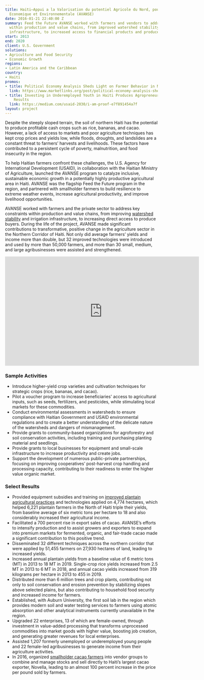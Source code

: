 ```yaml
---
title: Haiti—Appui a la Valorisation du potentiel Agricole du Nord, pour la Securite
  Economique et Environnementale (AVANSE)
date: 2016-01-21 22:40:00 Z
summary: Feed the Future AVANSE worked with farmers and vendors to address key constraints
  within production and value chains, from improved watershed stability and irrigation
  infrastructure, to increased access to financial products and produce buyers.
start: 2013
end: 2020
client: U.S. Government
solutions:
- Agriculture and Food Security
- Economic Growth
regions:
- Latin America and the Caribbean
country:
- Haiti
promos:
- title: Political Economy Analysis Sheds Light on Farmer Behavior in Northern Haiti
  link: https://www.marketlinks.org/post/political-economy-analysis-sheds-light-farmer-behavior-northern-haiti
- title: Investing in Underemployed Youth in Haiti Produces Agropreneurs — and Great
    Results
  link: https://medium.com/usaid-2030/i-am-proof-e7f891454a7f
layout: project
---
```


Despite the steeply sloped terrain, the soil of northern Haiti has the potential to produce profitable cash crops such as rice, bananas, and cacao. However, a lack of access to markets and poor agriculture techniques has kept crop prices and yields low, while floods, droughts, and landslides are a constant threat to farmers’ harvests and livelihoods. These factors have contributed to a persistent cycle of poverty, malnutrition, and food insecurity in the region.

To help Haitian farmers confront these challenges, the U.S. Agency for International Development (USAID), in collaboration with the Haitian Ministry of Agriculture, launched the AVANSE program to catalyze inclusive, sustainable economic growth in a potentially highly productive agricultural area in Haiti. AVANSE was the flagship Feed the Future program in the region, and partnered with smallholder farmers to build resilience to extreme weather events, increase agricultural productivity, and improve livelihood opportunities.

AVANSE worked with farmers and the private sector to address key constraints within production and value chains, from improving [watershed stability](https://www.marketlinks.org/post/political-economy-analysis-sheds-light-farmer-behavior-northern-haiti) and irrigation infrastructure, to increasing direct access to produce buyers. During the life of the project, AVANSE made significant contributions to transformative, positive change in the agriculture sector in the Northern Corridor of Haiti. Not only did average farmers’ yields and income more than double, but 32 improved technologies were introduced and used by more than 50,000 farmers, and more than 30 small, medium, and large agribusinesses were assisted and strengthened.

<iframe src="https://player.vimeo.com/video/171475381" width="640" height="360" frameborder="0" webkitallowfullscreen mozallowfullscreen allowfullscreen></iframe>

### Sample Activities

* Introduce higher-yield crop varieties and cultivation techniques for strategic crops (rice, bananas, and cacao).
* Pilot a voucher program to increase beneficiaries' access to agricultural inputs, such as seeds, fertilizers, and pesticides, while stimulating local markets for these commodities.
* Conduct environmental assessments in watersheds to ensure compliance with Haitian Government and USAID environmental regulations and to create a better understanding of the delicate nature of the watersheds and dangers of mismanagement.
* Provide grants to community-based organizations for agroforestry and soil conservation activities, including training and purchasing planting material and seedlings.
* Provide grants to local businesses for equipment and small-scale infrastructure to increase productivity and create jobs.
* Support the development of numerous public-private partnerships, focusing on improving cooperatives’ post-harvest crop handling and processing capacity, contributing to their readiness to enter the higher value organic market.

### Select Results

* Provided equipment subsidies and training on [improved plantain agricultural practices](https://www.youtube.com/watch?v=wMbhMX4hltY&t=) and technologies applied on 4,774 hectares, which helped 6,221 plantain farmers in the North of Haiti triple their yields, from baseline average of six metric tons per hectare to 18 and also considerably increased their agricultural income.
* Facilitated a 700 percent rise in export sales of cacao. AVANSE’s efforts to intensify production and to assist growers and exporters to expand into premium markets for fermented, organic, and fair-trade cacao made a significant contribution to this positive trend.
* Disseminated 32 different techniques across the northern corridor that were applied by 51,455 farmers on 27,930 hectares of land, leading to increased yields.
*  Increased annual plantain yields from a baseline value of 6 metric tons (MT) in 2013 to 18 MT in 2019. Single-crop rice yields increased from 2.5 MT in 2013 to 6 MT in 2018, and annual cacao yields increased from 319 kilograms per hectare in 2013 to 455 in 2019.
* Distributed more than 6 million trees and crop plants, contributing not only to soil conservation and erosion prevention by stabilizing slopes above selected plains, but also contributing to household food security and increased income for farmers.
* Established, with Auburn University, the first soil lab in the region which provides modern soil and water testing services to farmers using atomic absorption and other analytical instruments currently unavailable in the region.
* Upgraded 22 enterprises, 13 of which are female-owned, through investment in value-added processing that transforms unprocessed commodities into market goods with higher value, boosting job creation, and generating greater revenues for local enterprises.
* Assisted 1,207 formerly unemployed or underemployed young people and 22 female-led agribusinesses to generate income from their agriculture activities.
* In 2016, organized [smallholder cacao farmers](https://www.youtube.com/watch?v=BLBl11fRj9o) into vendor groups to combine and manage stocks and sell directly to Haiti’s largest cacao exporter, Novella, leading to an almost 100 percent increase in the price per pound sold by farmers.

